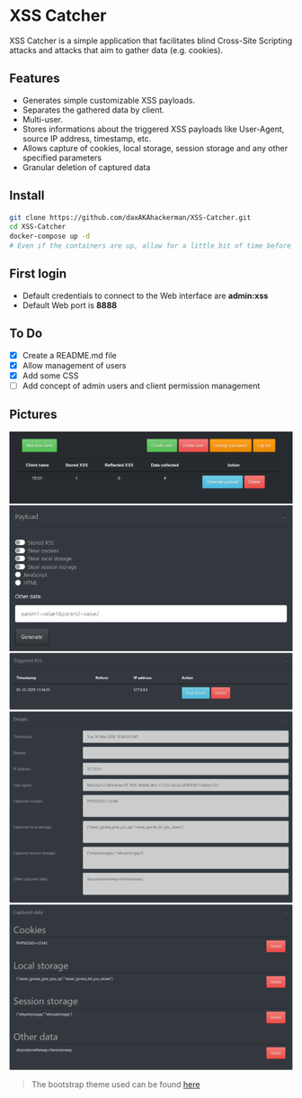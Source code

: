 # XSS Catcher
XSS Catcher is a simple application that facilitates blind Cross-Site Scripting attacks and attacks that aim to gather data (e.g. cookies). 
## Features
* Generates simple customizable XSS payloads. 
* Separates the gathered data by client. 
* Multi-user. 
* Stores informations about the triggered XSS payloads like User-Agent, source IP address, timestamp, etc.
* Allows capture of cookies, local storage, session storage and any other specified parameters
* Granular deletion of captured data
## Install
```bash
git clone https://github.com/daxAKAhackerman/XSS-Catcher.git
cd XSS-Catcher
docker-compose up -d
# Even if the containers are up, allow for a little bit of time before the first login. The MySQL container takes like 1 minute to be ready
```
## First login
* Default credentials to connect to the Web interface are **admin:xss**
* Default Web port is **8888**
## To Do
* [X] Create a README.md file
* [X] Allow management of users
* [X] Add some CSS
* [ ] Add concept of admin users and client permission management
## Pictures
![Alt text](/pictures/dashboard.png?raw=true "Dashboard")
![Alt text](/pictures/payload.png?raw=true "Payload generation")
![Alt text](/pictures/xss.png?raw=true "Captured XSS")
![Alt text](/pictures/details.png?raw=true "XSS details")
![Alt text](/pictures/data.png?raw=true "Captured data")

> The bootstrap theme used can be found [here](https://bootswatch.com/slate/)
